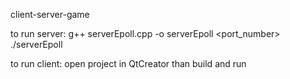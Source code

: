 client-server-game

to run server:
    g++ serverEpoll.cpp -o serverEpoll <port_number> 
    ./serverEpoll

to run client:
    open project in QtCreator
    than build and run
